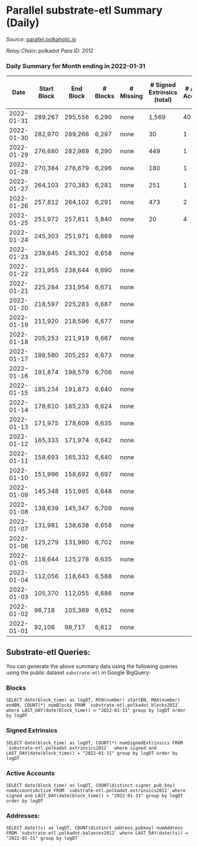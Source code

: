 # Parallel substrate-etl Summary (Daily)

_Source_: [parallel.polkaholic.io](https://parallel.polkaholic.io)

*Relay Chain*: polkadot
*Para ID*: 2012



### Daily Summary for Month ending in 2022-01-31


| Date | Start Block | End Block | # Blocks | # Missing | # Signed Extrinsics (total) | # Active Accounts | # Addresses with Balances | # Events | # Transfers | # XCM Transfers In | # XCM Transfers Out |
| ---- | ----------- | --------- | -------- | --------- | --------------------------- | ----------------- | ------------------------- | -------- | ----------- | ------------------ | ------------------- |
| 2022-01-31 | 289,267 | 295,556 | 6,290 | none  | 1,569 | 40 | 29,475 | 222,485 | 25,390 ($63,663,544.49) |   |   |
| 2022-01-30 | 282,970 | 289,266 | 6,297 | none  | 30 | 1 | 26,022 | 14,899 |   |   |   |
| 2022-01-29 | 276,680 | 282,969 | 6,290 | none  | 449 | 1 | 25,617 | 47,757 |   |   |   |
| 2022-01-28 | 270,384 | 276,679 | 6,296 | none  | 180 | 1 | 19,183 | 27,072 |   |   |   |
| 2022-01-27 | 264,103 | 270,383 | 6,281 | none  | 251 | 1 | 16,229 | 33,289 |   |   |   |
| 2022-01-26 | 257,812 | 264,102 | 6,291 | none  | 473 | 2 | 11,573 | 54,361 |   |   |   |
| 2022-01-25 | 251,972 | 257,811 | 5,840 | none  | 20 | 4 | 11 | 11,781 | 4 ($3.48) |   |   |
| 2022-01-24 | 245,303 | 251,971 | 6,669 | none  |  |  |  | 13,341 |   |   |   |
| 2022-01-23 | 238,645 | 245,302 | 6,658 | none  |  |  |  | 13,323 |   |   |   |
| 2022-01-22 | 231,955 | 238,644 | 6,690 | none  |  |  | 7 | 13,387 |   |   |   |
| 2022-01-21 | 225,284 | 231,954 | 6,671 | none  |  |  | 7 | 13,348 |   |   |   |
| 2022-01-20 | 218,597 | 225,283 | 6,687 | none  |  |  | 7 | 13,381 |   |   |   |
| 2022-01-19 | 211,920 | 218,596 | 6,677 | none  |  |  | 7 | 13,361 |   |   |   |
| 2022-01-18 | 205,253 | 211,919 | 6,667 | none  |  |  | 7 | 13,340 |   |   |   |
| 2022-01-17 | 198,580 | 205,252 | 6,673 | none  |  |  |  | 13,353 |   |   |   |
| 2022-01-16 | 191,874 | 198,579 | 6,706 | none  |  |  | 7 | 13,419 |   |   |   |
| 2022-01-15 | 185,234 | 191,873 | 6,640 | none  |  |  | 7 | 13,287 |   |   |   |
| 2022-01-14 | 178,610 | 185,233 | 6,624 | none  |  |  | 7 | 13,254 |   |   |   |
| 2022-01-13 | 171,975 | 178,609 | 6,635 | none  |  |  | 7 | 13,277 |   |   |   |
| 2022-01-12 | 165,333 | 171,974 | 6,642 | none  |  |  | 7 | 13,291 |   |   |   |
| 2022-01-11 | 158,693 | 165,332 | 6,640 | none  |  |  | 7 | 13,283 |   |   |   |
| 2022-01-10 | 151,996 | 158,692 | 6,697 | none  |  |  | 7 | 13,401 |   |   |   |
| 2022-01-09 | 145,348 | 151,995 | 6,648 | none  |  |  | 7 | 13,303 |   |   |   |
| 2022-01-08 | 138,639 | 145,347 | 6,709 | none  |  |  | 7 | 13,424 |   |   |   |
| 2022-01-07 | 131,981 | 138,638 | 6,658 | none  |  |  |  | 13,323 |   |   |   |
| 2022-01-06 | 125,279 | 131,980 | 6,702 | none  |  |  | 7 | 13,411 |   |   |   |
| 2022-01-05 | 118,644 | 125,278 | 6,635 | none  |  |  | 7 | 13,277 |   |   |   |
| 2022-01-04 | 112,056 | 118,643 | 6,588 | none  |  |  | 7 | 13,182 |   |   |   |
| 2022-01-03 | 105,370 | 112,055 | 6,686 | none  |  |  | 7 | 13,379 |   |   |   |
| 2022-01-02 | 98,718 | 105,369 | 6,652 | none  |  |  | 7 | 13,311 |   |   |   |
| 2022-01-01 | 92,106 | 98,717 | 6,612 | none  |  |  | 7 | 13,230 |   |   |   |

## Substrate-etl Queries:
You can generate the above summary data using the following queries using the public dataset `substrate-etl` in Google BigQuery:


### Blocks
```
SELECT date(block_time) as logDT, MIN(number) startBN, MAX(number) endBN, COUNT(*) numBlocks FROM `substrate-etl.polkadot.blocks2012`  where LAST_DAY(date(block_time)) = "2022-01-31" group by logDT order by logDT
```


### Signed Extrinsics
```
SELECT date(block_time) as logDT, COUNT(*) numSignedExtrinsics FROM `substrate-etl.polkadot.extrinsics2012`  where signed and LAST_DAY(date(block_time)) = "2022-01-31" group by logDT order by logDT
```


### Active Accounts
```
SELECT date(block_time) as logDT, COUNT(distinct signer_pub_key) numAccountsActive FROM `substrate-etl.polkadot.extrinsics2012` where signed and LAST_DAY(date(block_time)) = "2022-01-31" group by logDT order by logDT
```


### Addresses:
```
SELECT date(ts) as logDT, COUNT(distinct address_pubkey) numAddress FROM `substrate-etl.polkadot.balances2012` where LAST_DAY(date(ts)) = "2022-01-31" group by logDT```

